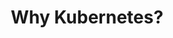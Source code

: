---
type: "module"
title: "Why Kubernetes?"
description: "Kubernetes is a powerful platform for managing containerized applications at scale. This section explores the reasons why Kubernetes has become the de facto standard for container orchestration, its benefits, and how it can help streamline application deployment and management."
banner: "images/exoscale-icon.svg"
weight: 2
tags: [kubernetes, containers, orchestration]
level: "beginner"
categories: "basics"
---